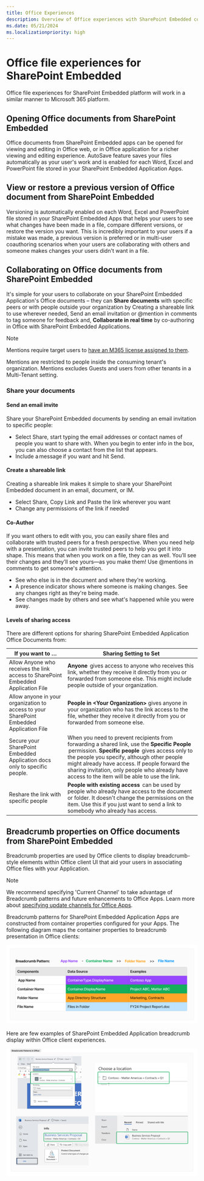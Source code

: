 ```yaml
---
title: Office Experiences
description: Overview of Office experiences with SharePoint Embedded content
ms.date: 05/21/2024
ms.localizationpriority: high
---
```


# Office file experiences for SharePoint Embedded

Office file experiences for SharePoint Embedded platform will work in a similar manner to Microsoft 365 platform.

## Opening Office documents from SharePoint Embedded

Office documents from SharePoint Embedded apps can be opened for viewing and editing in Office web, or in Office application for a richer viewing and editing experience. AutoSave feature saves your files automatically as your user's work and is enabled for each Word, Excel and PowerPoint file stored in your SharePoint Embedded Application Apps.

## View or restore a previous version of Office document from SharePoint Embedded

Versioning is automatically enabled on each Word, Excel and PowerPoint file stored in your SharePoint Embedded Apps that helps your users to see what changes have been made in a file, compare different versions, or restore the version you want. This is incredibly important to your users if a mistake was made, a previous version is preferred or in multi-user coauthoring scenarios when your users are collaborating with others and someone makes changes your users didn't want in a file.

## Collaborating on Office documents from SharePoint Embedded

It's simple for your users to collaborate on your SharePoint Embedded Application's Office documents – they can **Share documents** with specific peers or with people outside your organization by Creating a shareable link to use wherever needed, Send an email invitation or @mention in comments to tag someone for feedback and, **Collaborate in real time** by co-authoring in Office with SharePoint Embedded Applications.

> [!NOTE]
> Mentions require target users to [have an M365 license assigned to them](../auth.md#mention-users-in-office-documents).
>
> Mentions are restricted to people inside the consuming tenant's organization. Mentions excludes Guests and users from other tenants in a Multi-Tenant setting.

### Share your documents

#### Send an email invite

Share your SharePoint Embedded documents by sending an email invitation to specific people:

- Select Share, start typing the email addresses or contact names of people you want to share with. When you begin to enter info in the box, you can also choose a contact from the list that appears.
- Include a message if you want and hit Send.

#### Create a shareable link

Creating a shareable link makes it simple to share your SharePoint Embedded document in an email, document, or IM.

- Select Share, Copy Link and Paste the link wherever you want
- Change any permissions of the link if needed

#### Co-Author

If you want others to edit with you, you can easily share files and collaborate with trusted peers for a fresh perspective. When you need help with a presentation, you can invite trusted peers to help you get it into shape. This means that when you work on a file, they can as well. You’ll see their changes and they’ll see yours—as you make them! Use @mentions in comments to get someone's attention.

- See who else is in the document and where they're working.
- A presence indicator shows where someone is making changes. See any changes right as they're being made.
- See changes made by others and see what's happened while you were away.

#### Levels of sharing access

There are different options for sharing SharePoint Embedded Application Office Documents from:

|                                     If you want to …                                     |                                                                                                                                                                Sharing Setting to Set                                                                                                                                                                |
| ---------------------------------------------------------------------------------------- | ---------------------------------------------------------------------------------------------------------------------------------------------------------------------------------------------------------------------------------------------------------------------------------------------------------------------------------------------------- |
| Allow Anyone who receives the link access to SharePoint Embedded Application File        | **Anyone**  gives access to anyone who receives this link, whether they receive it directly from you or forwarded from someone else. This might include people outside of your organization.                                                                                                                                                           |
| Allow anyone in your organization to access to your SharePoint Embedded Application File | **People in \<Your Organization\>**  gives anyone in your organization who has the link access to the file, whether they receive it directly from you or forwarded from someone else.                                                                                                                                                                |
| Secure your SharePoint Embedded Application docs only to specific people.                | When you need to prevent recipients from forwarding a shared link, use the **Specific People**  permission. **Specific people**  gives access only to the people you specify, although other people might already have access. If people forward the sharing invitation, only people who already have access to the item will be able to use the link. |
| Reshare the link with specific people                                                    | **People with existing access**  can be used by people who already have access to the document or folder. It doesn't change the permissions on the item. Use this if you just want to send a link to somebody who already has access.                                                                                                               |

## Breadcrumb properties on Office documents from SharePoint Embedded

Breadcrumb properties are used by Office clients to display breadcrumb-style elements within Office client UI that aid your users in associating Office files with your Application.

> [!NOTE]
> We recommend specifying 'Current Channel' to take advantage of Breadcrumb patterns and future enhancements to Office Apps. Learn more about [specifying update channels for Office Apps](/deployoffice/updates/overview-update-channels).

Breadcrumb patterns for SharePoint Embedded Application Apps are constructed from container properties configured for your Apps. The following diagram maps the container properties to breadcrumb presentation in Office clients:

![Screenshot of breadcrumb pattern in SharePoint Embedded Applications](../../images/office2.png)

Here are few examples of SharePoint Embedded Application breadcrumb display within Office client experiences.

![Screenshot of breadcrumb options in SharePoint Embedded Applications.](../../images/office1.png)
